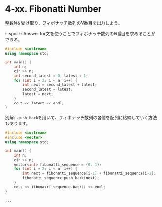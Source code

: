 # 4-xx. Fibonatti Number

整数$N$を受け取り、フィボナッチ数列の$N$番目を出力しよう。

:::spoiler Answer
for文を使うことでフィボナッチ数列の$N$番目を求めることができる。
```cpp
#include <iostream>
using namespace std;

int main() {
    int n;
    cin >> n;
    int second_latest = 0, latest = 1;
    for (int i = 2; i < n; i++) {
        int next = second_latest + latest;
        second_latest = latest;
        latest = next;
    }
    cout << latest << endl;
}
```

別解: `.push_back`を用いて、フィボナッチ数列の各値を配列に格納していく方法もあります。

```cpp
#include <iostream>
#include <vector>
using namespace std;

int main() {
    int n;
    cin >> n;
    vector<int> fibonatti_sequence = {0, 1};
    for (int i = 2; i < n; i++) {
        int next = fibonatti_sequence[i-1] + fibonatti_sequence[i-2];
        fibonatti_sequence.push_back(next);
    }
    cout << fibonatti_sequence.back() << endl;
}

:::
